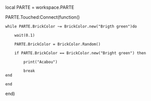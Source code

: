 local PARTE = workspace.PARTE

PARTE.Touched:Connect(function()
	
	
	
	while PARTE.BrickColor ~= BrickColor.new("Brigth green")do
		
		wait(0.1)
		
		PARTE.BrickColor = BrickColor.Random()
		
		if PARTE.BrickColor == BrickColor.new("Bright green") then
			
			print("Acabou")

			break
	end
	
	end
end)
